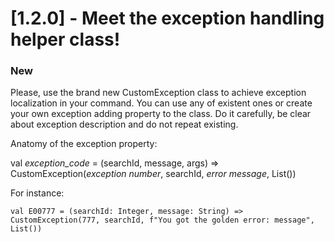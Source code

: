 # [1.2.0] - Meet the exception handling helper class!
### New
Please, use the brand new CustomException class to achieve exception localization in your command.
You can use any of existent ones or create your own exception adding property to the class. Do it carefully, be clear about exception description and do not repeat existing.

Anatomy of the exception property:

val _exception_code_ = (searchId, message, args) => CustomException(_exception number_, searchId, _error message_, List())

For instance:

`val E00777 = (searchId: Integer, message: String) => CustomException(777, searchId, f"You got the golden error: message", List())`